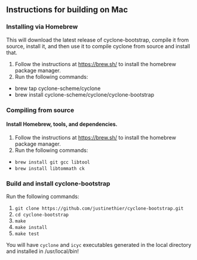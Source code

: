 Instructions for building on Mac 
--------------------------------

### Installing via Homebrew

This will download the latest release of cyclone-bootstrap, compile it from source, install it,
and then use it to compile cyclone from source and install that.

1. Follow the instructions at https://brew.sh/ to install the homebrew package manager.
2. Run the following commands:
  - brew tap cyclone-scheme/cyclone
  - brew install cyclone-scheme/cyclone/cyclone-bootstrap


### Compiling from source

#### Install Homebrew, tools, and dependencies.

1. Follow the instructions at https://brew.sh/ to install the homebrew package manager.
2. Run the following commands:
  - `brew install git gcc libtool`
  - `brew install libtommath ck`


### Build and install cyclone-bootstrap

Run the following commands:

1. `git clone https://github.com/justinethier/cyclone-bootstrap.git`
2. `cd cyclone-bootstrap`
3. `make`
4. `make install`
5. `make test`

You will have `cyclone` and `icyc` executables generated in the local directory and installed in /usr/local/bin!

